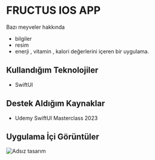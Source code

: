 # FRUCTUS IOS APP  

Bazı meyveler hakkında 
- bilgiler
- resim 
- enerji , vitamin , kalori değerlerini içeren bir uygulama.

## Kullandığım Teknolojiler
- SwiftUI


## Destek Aldığım Kaynaklar
- Udemy SwiftUI Masterclass 2023 

## Uygulama İçi Görüntüler

![Adsız tasarım](https://user-images.githubusercontent.com/95645515/222642728-ada37779-a6a2-451d-9ab7-05f1409adf55.png)
